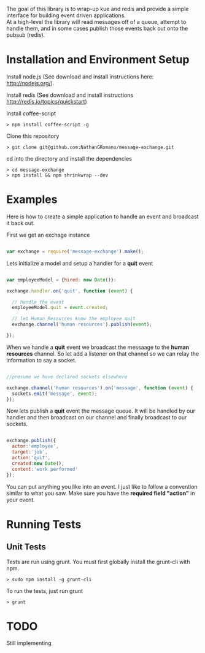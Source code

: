 The goal of this library is to wrap-up kue and redis and provide a simple interface for building event driven applications.  
At a high-level the library will read messages off of a queue, attempt to handle them, and in some cases publish those events back out onto the pubsub (redis).

# Installation and Environment Setup

Install node.js (See download and install instructions here: http://nodejs.org/).

Install redis (See download and install instructions http://redis.io/topics/quickstart)

Install coffee-script

    > npm install coffee-script -g

Clone this repository

    > git clone git@github.com:NathanGRomano/message-exchange.git

cd into the directory and install the dependencies

    > cd message-exchange
    > npm install && npm shrinkwrap --dev

# Examples

Here is how to create a simple application to handle an event and broadcast it back out.

First we get an exchage instance

```javascript

var exchange = require('message-exchange').make();

```

Lets initialize a model and setup a handler for a **quit** event

```javascript

var employeeModel = {hired: new Date()}:

exchange.handler.on('quit', function (event) {

  // handle the event
  employeeModel.quit = event.created;

  // let Human Resources know the employee quit 
  exchange.channel('human resources').publish(event);

});

```

When we handle a **quit** event we broadcast the messaage to the **human resources** channel.  So let add a listener on that channel so we can relay the information to say a socket.

```javascript

//presume we have declared sockets elsewhere

exchange.channel('human resources').on('message', function (event) {
  sockets.emit('message', event);
});

```

Now lets publish a **quit** event the message queue.  It will be handled by our handler and then broadcast on our channel and finally broadcast to our sockets.

```javascript

exchange.publish({
  actor:'employee', 
  target:'job', 
  action:'quit', 
  created:new Date(), 
  content:'work performed'
});

```

You can put anything you like into an event.  I just like to follow a convention similar to what you saw.
Make sure you have the **required field "action"** in your event.

# Running Tests

## Unit Tests

Tests are run using grunt.  You must first globally install the grunt-cli with npm.

    > sudo npm install -g grunt-cli

To run the tests, just run grunt

    > grunt

# TODO

Still implementing
